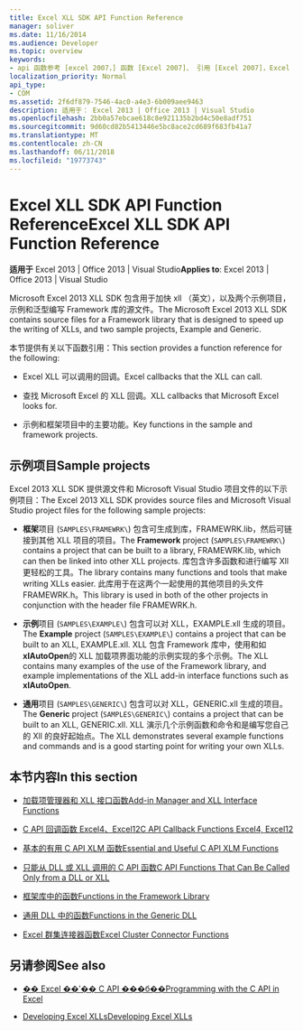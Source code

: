 ```yaml
---
title: Excel XLL SDK API Function Reference
manager: soliver
ms.date: 11/16/2014
ms.audience: Developer
ms.topic: overview
keywords:
- api 函数参考 [excel 2007，] 函数 [Excel 2007]、 引用 [Excel 2007]，Excel 2007 XLL 软件开发工具包，参考 （英文）
localization_priority: Normal
api_type:
- COM
ms.assetid: 2f6df879-7546-4ac0-a4e3-6b009aee9463
description: 适用于： Excel 2013 | Office 2013 | Visual Studio
ms.openlocfilehash: 2bb0a57ebcae618c8e921135b2bd4c50e8adf751
ms.sourcegitcommit: 9d60cd82b5413446e5bc8ace2cd689f683fb41a7
ms.translationtype: MT
ms.contentlocale: zh-CN
ms.lasthandoff: 06/11/2018
ms.locfileid: "19773743"
---
```

# <a name="excel-xll-sdk-api-function-reference"></a><span data-ttu-id="bcc31-104">Excel XLL SDK API Function Reference</span><span class="sxs-lookup"><span data-stu-id="bcc31-104">Excel XLL SDK API Function Reference</span></span>

<span data-ttu-id="bcc31-105">**适用于** Excel 2013 | Office 2013 | Visual Studio</span><span class="sxs-lookup"><span data-stu-id="bcc31-105">**Applies to**: Excel 2013 | Office 2013 | Visual Studio</span></span> 
  
<span data-ttu-id="bcc31-106">Microsoft Excel 2013 XLL SDK 包含用于加快 xll （英文），以及两个示例项目，示例和泛型编写 Framework 库的源文件。</span><span class="sxs-lookup"><span data-stu-id="bcc31-106">The Microsoft Excel 2013 XLL SDK contains source files for a Framework library that is designed to speed up the writing of XLLs, and two sample projects, Example and Generic.</span></span> 
  
<span data-ttu-id="bcc31-107">本节提供有关以下函数引用：</span><span class="sxs-lookup"><span data-stu-id="bcc31-107">This section provides a function reference for the following:</span></span>
  
- <span data-ttu-id="bcc31-108">Excel XLL 可以调用的回调。</span><span class="sxs-lookup"><span data-stu-id="bcc31-108">Excel callbacks that the XLL can call.</span></span>
    
- <span data-ttu-id="bcc31-109">查找 Microsoft Excel 的 XLL 回调。</span><span class="sxs-lookup"><span data-stu-id="bcc31-109">XLL callbacks that Microsoft Excel looks for.</span></span>
    
- <span data-ttu-id="bcc31-110">示例和框架项目中的主要功能。</span><span class="sxs-lookup"><span data-stu-id="bcc31-110">Key functions in the sample and framework projects.</span></span>
    
## <a name="sample-projects"></a><span data-ttu-id="bcc31-111">示例项目</span><span class="sxs-lookup"><span data-stu-id="bcc31-111">Sample projects</span></span>

<span data-ttu-id="bcc31-112">Excel 2013 XLL SDK 提供源文件和 Microsoft Visual Studio 项目文件的以下示例项目：</span><span class="sxs-lookup"><span data-stu-id="bcc31-112">The Excel 2013 XLL SDK provides source files and Microsoft Visual Studio project files for the following sample projects:</span></span>
  
- <span data-ttu-id="bcc31-113">**框架**项目 (`SAMPLES\FRAMEWRK\`) 包含可生成到库，FRAMEWRK.lib，然后可链接到其他 XLL 项目的项目。</span><span class="sxs-lookup"><span data-stu-id="bcc31-113">The **Framework** project (`SAMPLES\FRAMEWRK\`) contains a project that can be built to a library, FRAMEWRK.lib, which can then be linked into other XLL projects.</span></span> <span data-ttu-id="bcc31-114">库包含许多函数和进行编写 Xll 更轻松的工具。</span><span class="sxs-lookup"><span data-stu-id="bcc31-114">The library contains many functions and tools that make writing XLLs easier.</span></span> <span data-ttu-id="bcc31-115">此库用于在这两个一起使用的其他项目的头文件 FRAMEWRK.h。</span><span class="sxs-lookup"><span data-stu-id="bcc31-115">This library is used in both of the other projects in conjunction with the header file FRAMEWRK.h.</span></span>
    
- <span data-ttu-id="bcc31-116">**示例**项目 (`SAMPLES\EXAMPLE\`) 包含可以对 XLL，EXAMPLE.xll 生成的项目。</span><span class="sxs-lookup"><span data-stu-id="bcc31-116">The **Example** project (`SAMPLES\EXAMPLE\`) contains a project that can be built to an XLL, EXAMPLE.xll.</span></span> <span data-ttu-id="bcc31-117">XLL 包含 Framework 库中，使用和如**xlAutoOpen**的 XLL 加载项界面功能的示例实现的多个示例。</span><span class="sxs-lookup"><span data-stu-id="bcc31-117">The XLL contains many examples of the use of the Framework library, and example implementations of the XLL add-in interface functions such as **xlAutoOpen**.</span></span>
    
- <span data-ttu-id="bcc31-118">**通用**项目 (`SAMPLES\GENERIC\`) 包含可以对 XLL，GENERIC.xll 生成的项目。</span><span class="sxs-lookup"><span data-stu-id="bcc31-118">The **Generic** project (`SAMPLES\GENERIC\`) contains a project that can be built to an XLL, GENERIC.xll.</span></span> <span data-ttu-id="bcc31-119">XLL 演示几个示例函数和命令和是编写您自己的 Xll 的良好起始点。</span><span class="sxs-lookup"><span data-stu-id="bcc31-119">The XLL demonstrates several example functions and commands and is a good starting point for writing your own XLLs.</span></span>
    
## <a name="in-this-section"></a><span data-ttu-id="bcc31-120">本节内容</span><span class="sxs-lookup"><span data-stu-id="bcc31-120">In this section</span></span>

- [<span data-ttu-id="bcc31-121">加载项管理器和 XLL 接口函数</span><span class="sxs-lookup"><span data-stu-id="bcc31-121">Add-in Manager and XLL Interface Functions</span></span>](add-in-manager-and-xll-interface-functions.md)
  
- [<span data-ttu-id="bcc31-122">C API 回调函数 Excel4、Excel12</span><span class="sxs-lookup"><span data-stu-id="bcc31-122">C API Callback Functions Excel4, Excel12</span></span>](c-api-callback-functions-excel4-excel12.md)
  
- [<span data-ttu-id="bcc31-123">基本的有用 C API XLM 函数</span><span class="sxs-lookup"><span data-stu-id="bcc31-123">Essential and Useful C API XLM Functions</span></span>](essential-and-useful-c-api-xlm-functions.md)
  
- [<span data-ttu-id="bcc31-124">只能从 DLL 或 XLL 调用的 C API 函数</span><span class="sxs-lookup"><span data-stu-id="bcc31-124">C API Functions That Can Be Called Only from a DLL or XLL</span></span>](c-api-functions-that-can-be-called-only-from-a-dll-or-xll.md)
  
- [<span data-ttu-id="bcc31-125">框架库中的函数</span><span class="sxs-lookup"><span data-stu-id="bcc31-125">Functions in the Framework Library</span></span>](functions-in-the-framework-library.md)
  
- [<span data-ttu-id="bcc31-126">通用 DLL 中的函数</span><span class="sxs-lookup"><span data-stu-id="bcc31-126">Functions in the Generic DLL</span></span>](functions-in-the-generic-dll.md)
  
- [<span data-ttu-id="bcc31-127">Excel 群集连接器函数</span><span class="sxs-lookup"><span data-stu-id="bcc31-127">Excel Cluster Connector Functions</span></span>](excel-cluster-connector-functions.md)
  
## <a name="see-also"></a><span data-ttu-id="bcc31-128">另请参阅</span><span class="sxs-lookup"><span data-stu-id="bcc31-128">See also</span></span>

- [<span data-ttu-id="bcc31-129">�� Excel ��ʹ�� C API ���б��</span><span class="sxs-lookup"><span data-stu-id="bcc31-129">Programming with the C API in Excel</span></span>](programming-with-the-c-api-in-excel.md)
  
- [<span data-ttu-id="bcc31-130">Developing Excel XLLs</span><span class="sxs-lookup"><span data-stu-id="bcc31-130">Developing Excel XLLs</span></span>](developing-excel-xlls.md)

